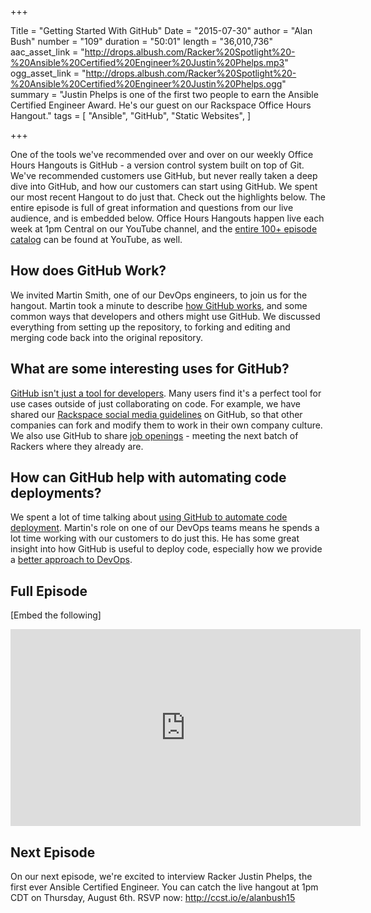 +++

Title = "Getting Started With GitHub"
Date = "2015-07-30"
author = "Alan Bush"
number = "109"
duration = "50:01"
length = "36,010,736"
aac_asset_link = "http://drops.albush.com/Racker%20Spotlight%20-%20Ansible%20Certified%20Engineer%20Justin%20Phelps.mp3"
ogg_asset_link = "http://drops.albush.com/Racker%20Spotlight%20-%20Ansible%20Certified%20Engineer%20Justin%20Phelps.ogg"
summary = "Justin Phelps is one of the first two people to earn the Ansible Certified Engineer Award. He's our guest on our Rackspace Office Hours Hangout."
tags = [ "Ansible", "GitHub", "Static Websites", ]

+++

One of the tools we've recommended over and over on our weekly Office Hours Hangouts is GitHub - a version control system built on top of Git. We've recommended customers use GitHub, but never really taken a deep dive into GitHub, and how our customers can start using GitHub. We spent our most recent Hangout to do just that. Check out the highlights below. The entire episode is full of great information and questions from our live audience, and is embedded below. Office Hours Hangouts happen live each week at 1pm Central on our YouTube channel, and the [entire 100+ episode catalog](https://www.youtube.com/playlist?list=PLXK8KWNgW1Ms1ROsbIhOg6kJV2eOqAP3Y) can be found at YouTube, as well.

## How does GitHub Work?

We invited Martin Smith, one of our DevOps engineers, to join us for the hangout. Martin took a minute to describe [how GitHub works](http://www.youtube.com/watch?v=TAObtTxBUzk&t=10m37s), and some common ways that developers and others might use GitHub. We discussed everything from setting up the repository, to forking and editing and merging code back into the original repository.

## What are some interesting uses for GitHub?

[GitHub isn't just a tool for developers](https://www.youtube.com/watch?v=TAObtTxBUzk&feature=youtu.be&t=8m32s). Many users find it's a perfect tool for use cases outside of just collaborating on code. For example, we have shared our [Rackspace social media guidelines](https://github.com/rackspace/social_media_guidelines) on GitHub, so that other companies can fork and modify them to work in their own company culture. We also use GitHub to share [job openings](https://github.com/rackspace/rackspace_jobs) - meeting the next batch of Rackers where they already are.

## How can GitHub help with automating code deployments?

We spent a lot of time talking about [using GitHub to automate code deployment](http://www.youtube.com/watch?v=TAObtTxBUzk&t=35m40s). Martin's role on one of our DevOps teams means he spends a lot time working with our customers to do just this. He has some great insight into how GitHub is useful to deploy code, especially how we provide a [better approach to DevOps](http://www.rackspace.com/devops).

## Full Episode
[Embed the following]
<iframe width="560" height="315" src="https://www.youtube.com/embed/TAObtTxBUzk" frameborder="0" allowfullscreen></iframe>

## Next Episode

On our next episode, we're excited to interview Racker Justin Phelps, the first ever Ansible Certified Engineer. You can catch the live hangout at 1pm CDT on Thursday, August 6th. RSVP now: http://ccst.io/e/alanbush15
